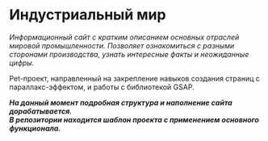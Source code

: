 # Индустриальный мир
_Информационный сайт с кратким описанием основных отраслей мировой промышленности. Позволяет ознакомиться с разными сторонами производства, узнать интересные факты и неожиданные цифры._

Pet-проект, направленный на закрепление навыков создания страниц с параллакс-эффектом, и работы с библиотекой GSAP.

_**На данный момент подробная структура и наполнение сайта дорабатывается.  
В репозитории находится шаблон проекта с применением основного функционала.**_
